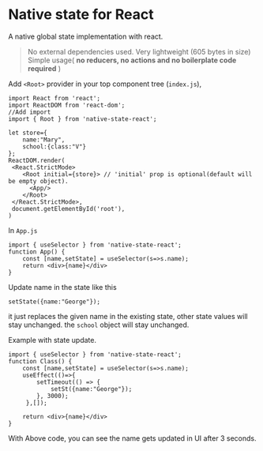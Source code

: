 # Native state for React
A native global state implementation with react.

>  No external dependencies used.
>  Very lightweight (605 bytes in size)
>  Simple usage( **no reducers, no actions and no boilerplate code required** )

Add `<Root>` provider in your top component tree (`index.js`), 

    import React from 'react';
    import ReactDOM from 'react-dom';
    //Add import 
    import { Root } from 'native-state-react'; 
    
	let store={ 
	    name:"Mary",
	    school:{class:"V"}
    };
    ReactDOM.render(
     <React.StrictMode>
		<Root initial={store}> // 'initial' prop is optional(default will be empty object).
		  <App/>
		</Root>
	 </React.StrictMode>,
	 document.getElementById('root'),
    )

In `App.js`

    import { useSelector } from 'native-state-react';
    function App() {
	    const [name,setState] = useSelector(s=>s.name);
	    return <div>{name}</div>
    }
    
Update name in the state like this

    setState({name:"George"});

it just replaces the given name in the existing state, other state values will stay unchanged. the `school` object will stay unchanged.

Example with state update.

    import { useSelector } from 'native-state-react';
    function Class() {
	    const [name,setState] = useSelector(s=>s.name);
	    useEffect(()=>{
		    setTimeout(() => {
			    setSt({name:"George"});
		    }, 3000);
		 },[]);
	    
	    return <div>{name}</div>
    }
With Above code, you can see the name gets updated in UI after 3 seconds.